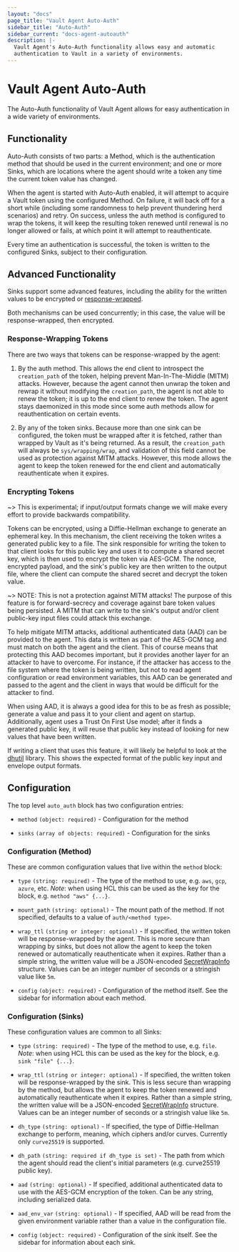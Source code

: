 ```yaml
---
layout: "docs"
page_title: "Vault Agent Auto-Auth"
sidebar_title: "Auto-Auth"
sidebar_current: "docs-agent-autoauth"
description: |-
  Vault Agent's Auto-Auth functionality allows easy and automatic
  authentication to Vault in a variety of environments.
---
```


# Vault Agent Auto-Auth

The Auto-Auth functionality of Vault Agent allows for easy authentication in a
wide variety of environments.

## Functionality

Auto-Auth consists of two parts: a Method, which is the authentication method
that should be used in the current environment; and one or more Sinks, which
are locations where the agent should write a token any time the current token
value has changed.

When the agent is started with Auto-Auth enabled, it will attempt to acquire a
Vault token using the configured Method. On failure, it will back off for a
short while (including some randomness to help prevent thundering herd
scenarios) and retry. On success, unless the auth method is configured to wrap
the tokens, it will keep the resulting token renewed until renewal is no longer
allowed or fails, at which point it will attempt to reauthenticate.

Every time an authentication is successful, the token is written to the
configured Sinks, subject to their configuration.

## Advanced Functionality

Sinks support some advanced features, including the ability for the written
values to be encrypted or
[response-wrapped](/docs/concepts/response-wrapping.html).

Both mechanisms can be used concurrently; in this case, the value will be
response-wrapped, then encrypted.

### Response-Wrapping Tokens

There are two ways that tokens can be response-wrapped by the agent:

1. By the auth method. This allows the end client to introspect the
   `creation_path` of the token, helping prevent Man-In-The-Middle (MITM)
   attacks. However, because the agent cannot then unwrap the token and rewrap
   it without modifying the `creation_path`, the agent is not able to renew the
   token; it is up to the end client to renew the token. The agent stays
   daemonized in this mode since some auth methods allow for reauthentication
   on certain events.

2. By any of the token sinks. Because more than one sink can be configured, the
   token must be wrapped after it is fetched, rather than wrapped by Vault as
   it's being returned. As a result, the `creation_path` will always be
   `sys/wrapping/wrap`, and validation of this field cannot be used as
   protection against MITM attacks. However, this mode allows the agent to keep
   the token renewed for the end client and automatically reauthenticate when
   it expires.

### Encrypting Tokens

 ~> This is experimental; if input/output formats change we will make every
 effort to provide backwards compatibility.

Tokens can be encrypted, using a Diffie-Hellman exchange to generate an
ephemeral key. In this mechanism, the client receiving the token writes a
generated public key to a file. The sink responsible for writing the token to
that client looks for this public key and uses it to compute a shared secret
key, which is then used to encrypt the token via AES-GCM. The nonce, encrypted
payload, and the sink's public key are then written to the output file, where
the client can compute the shared secret and decrypt the token value.

~> NOTE: This is not a protection against MITM attacks! The purpose of this
feature is for forward-secrecy and coverage against bare token values being
persisted. A MITM that can write to the sink's output and/or client public-key
input files could attack this exchange.

To help mitigate MITM attacks, additional authenticated data (AAD) can be
provided to the agent. This data is written as part of the AES-GCM tag and must
match on both the agent and the client. This of course means that protecting
this AAD becomes important, but it provides another layer for an attacker to
have to overcome. For instance, if the attacker has access to the file system
where the token is being written, but not to read agent configuration or read
environment variables, this AAD can be generated and passed to the agent and
the client in ways that would be difficult for the attacker to find.

When using AAD, it is always a good idea for this to be as fresh as possible;
generate a value and pass it to your client and agent on startup. Additionally,
agent uses a Trust On First Use model; after it finds a generated public key,
it will reuse that public key instead of looking for new values that have been
written.

If writing a client that uses this feature, it will likely be helpful to look
at the
[dhutil](https://github.com/hashicorp/vault/blob/master/helper/dhutil/dhutil.go)
library. This shows the expected format of the public key input and envelope
output formats.

## Configuration

The top level `auto_auth` block has two configuration entries:

- `method` `(object: required)` - Configuration for the method

- `sinks` `(array of objects: required)` - Configuration for the sinks

### Configuration (Method)

These are common configuration values that live within the `method` block:

- `type` `(string: required)` - The type of the method to use, e.g. `aws`,
  `gcp`, `azure`, etc. *Note*: when using HCL this can be used as the key for
  the block, e.g. `method "aws" {...}`.

- `mount_path` `(string: optional)` - The mount path of the method. If not
  specified, defaults to a value of `auth/<method type>`.

- `wrap_ttl` `(string or integer: optional)` - If specified, the written token
  will be response-wrapped by the agent. This is more secure than wrapping by
  sinks, but does not allow the agent to keep the token renewed or
  automatically reauthenticate when it expires. Rather than a simple string,
  the written value will be a JSON-encoded
  [SecretWrapInfo](https://godoc.org/github.com/hashicorp/vault/api#SecretWrapInfo)
  structure. Values can be an integer number of seconds or a stringish value
  like `5m`.

- `config` `(object: required)` - Configuration of the method itself. See the
  sidebar for information about each method.

### Configuration (Sinks)

These configuration values are common to all Sinks:

- `type` `(string: required)` - The type of the method to use, e.g. `file`.
  *Note*: when using HCL this can be used as the key for the block, e.g. `sink
  "file" {...}`.

- `wrap_ttl` `(string or integer: optional)` - If specified, the written token
  will be response-wrapped by the sink. This is less secure than wrapping by
  the method, but allows the agent to keep the token renewed and automatically
  reauthenticate when it expires. Rather than a simple string, the written
  value will be a JSON-encoded
  [SecretWrapInfo](https://godoc.org/github.com/hashicorp/vault/api#SecretWrapInfo)
  structure. Values can be an integer number of seconds or a stringish value
  like `5m`.

- `dh_type` `(string: optional)` - If specified, the type of Diffie-Hellman exchange to
  perform, meaning, which ciphers and/or curves. Currently only `curve25519` is
  supported.

- `dh_path` `(string: required if dh_type is set)` - The path from which the
  agent should read the client's initial parameters (e.g. curve25519 public
  key).

- `aad` `(string: optional)` - If specified, additional authenticated data to
  use with the AES-GCM encryption of the token. Can be any string, including
  serialized data.

- `aad_env_var` `(string: optional)` - If specified, AAD will be read from the
  given environment variable rather than a value in the configuration file.

- `config` `(object: required)` - Configuration of the sink itself. See the
  sidebar for information about each sink.
